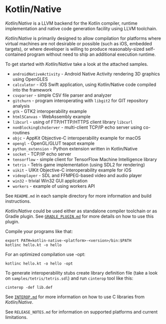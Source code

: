 # Kotlin/Native  #

_Kotlin/Native_ is a LLVM backend for the Kotlin compiler, runtime
implementation and native code generation facility using LLVM toolchain.

 _Kotlin/Native_ is primarily designed to allow compilation for platforms where
virtual machines are not desirable or possible (such as iOS, embedded targets),
or where developer is willing to produce reasonably-sized self-contained program
without need to ship an additional execution runtime.

 To get started with _Kotlin/Native_ take a look at the attached samples.

  * `androidNativeActivity` - Android Native Activity rendering 3D graphics using OpenGLES
  * `calculator` - iOS Swift application, using Kotlin/Native code compiled into the framework
  * `csvparser` - simple CSV file parser and analyzer
  * `gitchurn` - program interoperating with `libgit2` for GIT repository analysis
  * `gtk` - GTK2 interoperability example
  * `html5Canvas` - WebAssembly example
  * `libcurl` - using of FTP/HTTP/HTTPS client library `libcurl`
  * `nonBlockingEchoServer` - multi-client TCP/IP echo server using co-routines
  * `objc` - AppKit Objective-C interoperability example for macOS
  * `opengl` - OpenGL/GLUT teapot example
  * `python_extension` - Python extension written in Kotlin/Native
  * `socket` - TCP/IP echo server
  * `tensorflow` - simple client for TensorFlow Machine Intelligence library
  * `tetris` - Tetris game implementation (using SDL2 for rendering)
  * `uikit` - UIKit Objective-C interoperability example for iOS
  * `videoplayer` - SDL and FFMPEG-based video and audio player
  * `win32` - trivial Win32 GUI application
  * `workers` - example of using workers API


 See `README.md` in each sample directory for more information and build instructions.

 _Kotlin/Native_ could be used either as standalone compiler toolchain or as Gradle
plugin. See [`GRADLE_PLUGIN.md`](https://github.com/JetBrains/kotlin-native/blob/master/GRADLE_PLUGIN.md) for more details on how to use this plugin.

Compile your programs like that:

    export PATH=kotlin-native-<platform>-<version>/bin:$PATH
	kotlinc hello.kt -o hello

For an optimized compilation use -opt:

	kotlinc hello.kt -o hello -opt

To generate interoperability stubs create library definition file
(take a look on `samples/tetris/tetris.sdl`) and run `cinterop` tool like this:

    cinterop -def lib.def
 
See [`INTEROP.md`](https://github.com/JetBrains/kotlin-native/blob/master/INTEROP.md) for more information on how to use C libraries from _Kotlin/Native_.

See `RELEASE_NOTES.md` for information on supported platforms and current limitations.